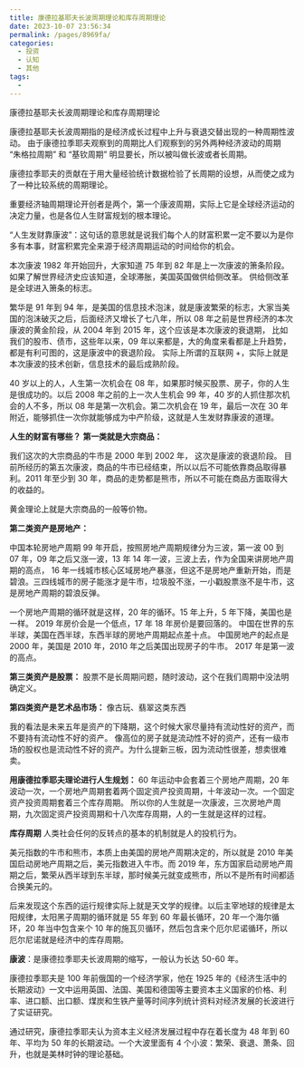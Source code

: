 ```yaml
---
title: 康德拉基耶夫长波周期理论和库存周期理论
date: 2023-10-07 23:56:34
permalink: /pages/8969fa/
categories:
  - 投资
  - 认知
  - 其他
tags:
  - 
---
```

康德拉基耶夫长波周期理论和库存周期理论

康德拉基耶夫长波周期指的是经济成长过程中上升与衰退交替出现的一种周期性波动。  由于康德拉季耶夫观察到的周期比人们观察到的另外两种经济波动的周期 “朱格拉周期” 和 “基钦周期” 明显要长，所以被叫做长波或者长周期。

康德拉季耶夫的贡献在于用大量经验统计数据检验了长周期的设想，从而使之成为了一种比较系统的周期理论。

重要经济轴周期理论开创者是两个，第一个康波周期，实际上它是全球经济运动的决定力量，也是各位人生财富规划的根本理论。

“人生发财靠康波”：这句话的意思就是说我们每个人的财富积累一定不要以为是你多有本事，财富积累完全来源于经济周期运动的时间给你的机会。

本次康波 1982 年开始回升，大家知道 75 年到 82 年是上一次康波的箫条阶段。如果了解世界经济史应该知道，全球滞胀，美国英国做供给侧改革。  供给侧改革是全球进入箫条的标志。

繁华是 91 年到 94 年，是美国的信息技术泡沫，就是康波繁荣的标志，大家当美国的泡沫破灭之后，后面经济又增长了七八年，所以 08 年之前是世界经济的本次康波的黄金阶段，从 2004 年到 2015 年，这个应该是本次康波的衰退期，  比如我们的股市、债市，这些年以来，09 年以来都是，大的角度来看都是上升趋势，都是有利可图的，这是康波中的衰退阶段。  实际上所谓的互联网 +，实际上就是本次康波的技术创新，信息技术的最后成熟阶段。

40 岁以上的人，人生第一次机会在 08 年，如果那时候买股票、房子，你的人生是很成功的。以后 2008 年之前的上一次人生机会 99 年，40 岁的人抓住那次机会的人不多，所以 08 年是第一次机会。第二次机会在 19 年，最后一次在 30 年附近，能够抓住一次你就能够成为中产阶级，这就是人生发财靠康波的道理。

**人生的财富有哪些？**
**第一类就是大宗商品：**

我们这次的大宗商品的牛市是 2000 年到 2002 年，  这次是康波的衰退阶段。 目前所经历的第五次康波，商品的牛市已经结束，所以以后不可能依靠商品取得暴利。2011 年至少到 30 年，商品的走势都是熊市，所以不可能在商品方面取得大的收益的。

黄金理论上就是大宗商品的一般等价物。

**第二类资产是房地产：**

中国本轮房地产周期 99 年开启，按照房地产周期规律分为三波，第一波 00 到 07 年，09 年之后又涨一波，13 年 14 年一波，三波上去，作为全国来讲房地产周期的高点，  16 年一线城市核心区域房地产暴涨，但这不是房地产重新开始，而是碧浪。三四线城市的房子能涨才是牛市，垃圾股不涨，一小戳股票涨不是牛市，这是房地产周期的碧浪反弹。

一个房地产周期的循环就是这样，20 年的循环。15 年上升，5 年下降，美国也是一样。
2019 年房价会是一个低点，17 年 18 年房价是要回落的。
中国在世界的东半球，美国在西半球，东西半球的房地产周期起点差十点。
中国房地产的起点是 2000 年，美国是 2010 年，2010 年之后美国出现房子的牛市。  2017 年是第一波的高点。

**第三类资产是股票：**
股票不是长周期问题，随时波动，这个在我们周期中没法明确定义。

**第四类资产是艺术品市场：**
像古玩、翡翠这类东西

我的看法是未来五年是资产的下降期，这个时候大家尽量持有流动性好的资产，而不要持有流动性不好的资产。  像高位的房子就是流动性不好的资产，还有一级市场的股权也是流动性不好的资产。为什么提新三板，因为流动性很差，想卖很难卖。

**用康德拉季耶夫理论进行人生规划：**
60 年运动中会套着三个房地产周期，20 年波动一次，一个房地产周期套着两个固定资产投资周期，十年波动一次。一个固定资产投资周期套着三个库存周期。
所以你的人生就是一次康波，三次房地产周期，九次固定资产投资周期和十八次库存周期，人的一生就是这样的过程。

**库存周期**
人类社会任何的反转点的基本的机制就是人的投机行为。

美元指数的牛市和熊市，本质上由美国的房地产周期决定的，所以就是 2010 年美国启动房地产周期之后，美元指数进入牛市。而 2019 年，东方国家启动房地产周期之后，繁荣从西半球到东半球，那时候美元就变成熊市，所以不是所有时间都适合换美元的。

后来发现这个东西的运行规律实际上就是天文学的规律。以后主宰地球的规律是太阳规律，太阳黑子周期的循环就是 55 年到 60 年最长循环，20 年一个海尔循环，20 年当中包含来个 10 年的施瓦贝循环，然后包含来个厄尔尼诺循环，所以厄尔尼诺就是经济中的库存周期。

**康波**：是康德拉季耶夫长波周期的缩写，一般认为长达 50-60 年。

康德拉季耶夫是 100 年前俄国的一个经济学家，他在 1925 年的《经济生活中的长期波动》一文中运用英国、法国、美国和德国等主要资本主义国家的价格、利率、进口额、出口额、煤炭和生铁产量等时间序列统计资料对经济发展的长波进行了实证研究。

通过研究，康德拉季耶夫认为资本主义经济发展过程中存在着长度为 48 年到 60 年、平均为 50 年的长期波动。一个大波里面有 4 个小波：繁荣、衰退、萧条、回升，也就是美林时钟的理论基础。